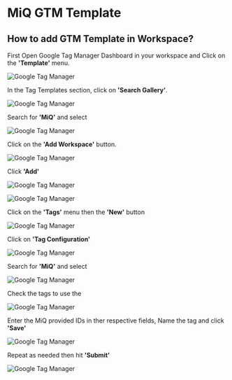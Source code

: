 # MiQ GTM Template

## How to add GTM Template in Workspace?

First Open Google Tag Manager Dashboard in your workspace and Click on the **'Template'** menu.

![Google Tag Manager](https://sunnychan.rocks/img/miq/gtm_template_step_01.png)

In the Tag Templates section, click on **'Search Gallery'**. 

![Google Tag Manager](https://sunnychan.rocks/img/miq/gtm_template_step_02.png)

Search for **'MiQ'** and select 

![Google Tag Manager](https://sunnychan.rocks/img/miq/gtm_template_step_03.png)

Click on the **'Add Workspace'** button.

![Google Tag Manager](https://sunnychan.rocks/img/miq/gtm_template_step_04.png)

Click **'Add'**

![Google Tag Manager](https://sunnychan.rocks/img/miq/gtm_template_step_05.png)

![Google Tag Manager](https://sunnychan.rocks/img/miq/gtm_template_step_06.png)

Click on the **'Tags'** menu then the **'New'** button

![Google Tag Manager](https://sunnychan.rocks/img/miq/gtm_template_step_07.png)

Click on **'Tag Configuration'**

![Google Tag Manager](https://sunnychan.rocks/img/miq/gtm_template_step_08.png)

Search for **'MiQ'** and select 

![Google Tag Manager](https://sunnychan.rocks/img/miq/gtm_template_step_09.png)

Check the tags to use the

![Google Tag Manager](https://sunnychan.rocks/img/miq/gtm_template_step_10.png)

Enter the MiQ provided IDs in ther respective fields, Name the tag and click **'Save'**

![Google Tag Manager](https://sunnychan.rocks/img/miq/gtm_template_step_11.png)

Repeat as needed then hit **'Submit'**

![Google Tag Manager](https://sunnychan.rocks/img/miq/gtm_template_step_12.png)
